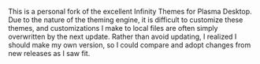 This is a personal fork of the excellent Infinity Themes for Plasma Desktop.  Due to the nature of the theming engine, it is difficult to customize these themes, and customizations I make to local files are often simply overwritten by the next update.  Rather than avoid updating, I realized I should make my own version, so I could compare and adopt changes from new releases as I saw fit.
